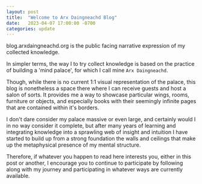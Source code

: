```yaml
---
layout: post
title:  "Welcome to Arx Daingneachd Blog"
date:   2023-04-07 17:00:00 -0700
categories: update
---
```

blog.arxdaingneachd.org is the public facing narrative expression of my collected knowledge.

In simpler terms, the way I to try collect knowledge is based on the practice of building a 'mind palace', for which I call
mine `Arx Daingneachd`.

Though, while there is no current 1:1 visual representation of the palace, this blog is nonetheless
a space there where I can receive guests and host a salon of sorts. It provides me a way to showcase particular wings, rooms,
furniture or objects, and especially books with their seemingly infinite pages that are contained within it's borders.

I don't dare consider my palace massive or even large, and certainly would I in no way consider it complete, but after
many years of learning and integrating knowledge into a sprawling web of insight and intuition I have started to build
up from a strong foundation the walls and ceilings that make up the metaphysical presence of my mental structure.

Therefore, if whatever you happen to read here interests you, either in this post or another, I encourage you to continue to
participate by following along with my journey and participating in whatever ways are currently available.
